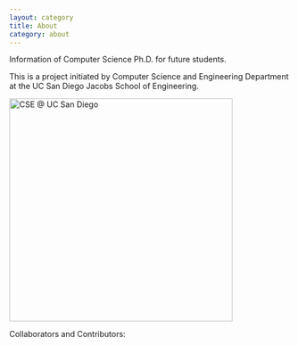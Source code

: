 ```yaml
---
layout: category
title: About
category: about
---
```


Information of Computer Science Ph.D. for future students.

This is a project initiated by Computer Science and Engineering Department at the UC San Diego Jacobs School of Engineering.

<img src="https://mycsphd.github.io/assets/img/UCSDLogo_JSOE-ComputerSciEng_BlueGold.png" alt="CSE @ UC San Diego" width="400"/>

<!-- If no need to specify the image size, use markdown is easier. -->
<!-- ![placeholder](/assets/img/UCSDLogo_JSOE-ComputerSciEng_BlueGold.png "Large example image") -->

Collaborators and Contributors: